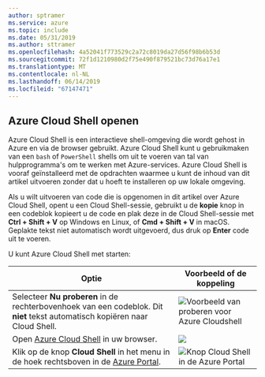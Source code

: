 ```yaml
---
author: sptramer
ms.service: azure
ms.topic: include
ms.date: 05/31/2019
ms.author: sttramer
ms.openlocfilehash: 4a52041f773529c2a72c8019da27d56f98b6b53d
ms.sourcegitcommit: 72f1d1210980d2f75e490f879521bc73d76a17e1
ms.translationtype: MT
ms.contentlocale: nl-NL
ms.lasthandoff: 06/14/2019
ms.locfileid: "67147471"
---
```

## <a name="open-azure-cloud-shell"></a>Azure Cloud Shell openen

Azure Cloud Shell is een interactieve shell-omgeving die wordt gehost in Azure en via de browser gebruikt. Azure Cloud Shell kunt u gebruikmaken van een `bash` of `PowerShell` shells om uit te voeren van tal van hulpprogramma's om te werken met Azure-services. Azure Cloud Shell is vooraf geïnstalleerd met de opdrachten waarmee u kunt de inhoud van dit artikel uitvoeren zonder dat u hoeft te installeren op uw lokale omgeving.

Als u wilt uitvoeren van code die is opgenomen in dit artikel over Azure Cloud Shell, opent u een Cloud Shell-sessie, gebruikt u de **kopie** knop in een codeblok kopieert u de code en plak deze in de Cloud Shell-sessie met __Ctrl + Shift + V__ op Windows en Linux, of __Cmd + Shift + V__ in macOS. Geplakte tekst niet automatisch wordt uitgevoerd, dus druk op **Enter** code uit te voeren.

U kunt Azure Cloud Shell met starten:

| Optie | Voorbeeld of de koppeling |
|-----------------------------------------------|---|
| Selecteer **Nu proberen** in de rechterbovenhoek van een codeblok. Dit __niet__ tekst automatisch kopiëren naar Cloud Shell. | ![Voorbeeld van proberen voor Azure Cloudshell](./media/cloud-shell-try-it/cli-try-it.png) |
| Open [Azure Cloud Shell](https://shell.azure.com) in uw browser. | <a href="https://shell.azure.com" title="Open Azure Cloudshell"><img name="launch-cloud-shell" src="https://docs.microsoft.com/azure/includes/media/cloud-shell-try-it/launchcloudshell.png" /></a> |
| Klik op de knop **Cloud Shell** in het menu in de hoek rechtsboven in de [Azure Portal](https://portal.azure.com). | ![Knop Cloud Shell in de Azure Portal](./media/cloud-shell-try-it/cloud-shell-menu.png) |
